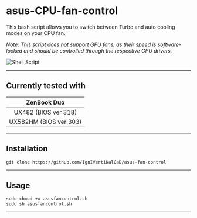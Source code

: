 # asus-CPU-fan-control

This bash script allows you to switch between Turbo and auto cooling modes on your CPU fan.

*Note: This script does not support GPU fans, as their speed is software-locked and should be controlled through the respective GPU drivers.*

![Shell Script](https://img.shields.io/badge/shell_script-%23121011.svg?style=for-the-badge&logo=gnu-bash&logoColor=white)

____

## Currently tested with

|  ZenBook Duo |
|:--------:|
| UX482 (BIOS ver 318)   |
| UX582HM (BIOS ver 303) |

____

## Installation

```
git clone https://github.com/IgnIVertiKalCaD/asus-fan-control

```
____

## Usage

```
sudo chmod +x asusfancontrol.sh
sudo sh asusfancontrol.sh

```

____
